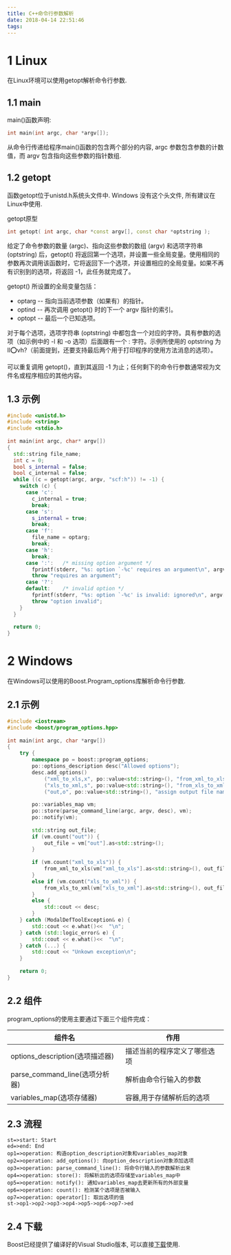 ```yaml
---
title: C++命令行参数解析
date: 2018-04-14 22:51:46
tags:
---
```

# 1 Linux

在Linux环境可以使用getopt解析命令行参数.

## 1.1 main

main()函数声明:

```c++
int main(int argc, char *argv[]);
```

从命令行传递给程序main()函数的包含两个部分的内容, argc 参数包含参数的计数值，而 argv 包含指向这些参数的指针数组.

<!--more-->

## 1.2 getopt

函数getopt位于unistd.h系统头文件中. Windows 没有这个头文件, 所有建议在Linux中使用.

getopt原型

```c++
int getopt( int argc, char *const argv[], const char *optstring );
```

给定了命令参数的数量 (argc)、指向这些参数的数组 (argv) 和选项字符串 (optstring) 后，getopt() 将返回第一个选项，并设置一些全局变量。使用相同的参数再次调用该函数时，它将返回下一个选项，并设置相应的全局变量。如果不再有识别到的选项，将返回 -1，此任务就完成了。

getopt() 所设置的全局变量包括：

- optarg -- 指向当前选项参数（如果有）的指针。
- optind -- 再次调用 getopt() 时的下一个 argv 指针的索引。
- optopt -- 最后一个已知选项。

对于每个选项，选项字符串 (optstring) 中都包含一个对应的字符。具有参数的选项（如示例中的 -l 和 -o 选项）后面跟有一个 : 字符。示例所使用的 optstring 为 Il:o:vh?（前面提到，还要支持最后两个用于打印程序的使用方法消息的选项）。

可以重复调用 getopt()，直到其返回 -1 为止；任何剩下的命令行参数通常视为文件名或程序相应的其他内容。

## 1.3 示例

```c++
#include <unistd.h>
#include <string>
#include <stdio.h>
 
int main(int argc, char* argv[])
{
  std::string file_name;
  int c = 0;
  bool s_internal = false;
  bool c_internal = false;
  while ((c = getopt(argc, argv, "scf:h")) != -1) {
    switch (c) {
      case 'c':
        c_internal = true;
        break;
      case 's':
        s_internal = true;
        break;
      case 'f':
        file_name = optarg;
        break;
      case 'h':
        break;
      case ':':   /* missing option argument */
        fprintf(stderr, "%s: option `-%c' requires an argument\n", argv[0], optopt);
        throw "requires an argument";
      case '?':
      default:    /* invalid option */
        fprintf(stderr, "%s: option `-%c' is invalid: ignored\n", argv[0], optopt);
        throw "option invalid";
    }
  }
   
  return 0;
}
```
# 2 Windows

在Windows可以使用的Boost.Program_options库解析命令行参数.

## 2.1 示例

```c++
#include <iostream>
#include <boost/program_options.hpp>
 
int main(int argc, char *argv[])
{
    try {
        namespace po = boost::program_options;
        po::options_description desc("Allowed options");
        desc.add_options()
            ("xml_to_xls,x", po::value<std::string>(), "from_xml_to_xls")
            ("xls_to_xml,s", po::value<std::string>(), "from_xls_to_xml")
            ("out,o", po::value<std::string>(), "assign output file name");
 
        po::variables_map vm;
        po::store(parse_command_line(argc, argv, desc), vm);
        po::notify(vm);
 
        std::string out_file;
        if (vm.count("out")) {
            out_file = vm["out"].as<std::string>();
        }
 
        if (vm.count("xml_to_xls")) {
            from_xml_to_xls(vm["xml_to_xls"].as<std::string>(), out_file);
        }
        else if (vm.count("xls_to_xml")) {
            from_xls_to_xml(vm["xls_to_xml"].as<std::string>(), out_file);
        }
        else {
            std::cout << desc;
        }
    } catch (ModalDefToolException& e) {
        std::cout << e.what()<<  "\n";
    } catch (std::logic_error& e) {
        std::cout << e.what()<<  "\n";
    } catch (...) {
        std::cout << "Unkown exception\n";
    }
 
    return 0;
}
```

## 2.2 组件

program_options的使用主要通过下面三个组件完成：

| 组件名                          | 作用                         |
| ------------------------------- | ---------------------------- |
| options_description(选项描述器) | 描述当前的程序定义了哪些选项 |
| parse_command_line(选项分析器)  | 解析由命令行输入的参数       |
| variables_map(选项存储器)       | 容器,用于存储解析后的选项    |

## 2.3 流程

```flow
st=>start: Start
ed=>end: End
op1=>operation: 构造option_description对象和variables_map对象
op2=>operation: add_options(): 向option_description对象添加选项
op3=>operation: parse_command_line(): 将命令行输入的参数解析出来
op4=>operation: store(): 将解析出的选项存储至variables_map中
op5=>operation: notify(): 通知variables_map去更新所有的外部变量
op6=>operation: count(): 检测某个选项是否被输入
op7=>operation: operator[]: 取出选项的值
st->op1->op2->op3->op4->op5->op6->op7->ed

```

## 2.4 下载

Boost已经提供了编译好的Visual Studio版本, 可以直接[下载](https://dl.bintray.com/boostorg/release/1.65.1/binaries/)使用.